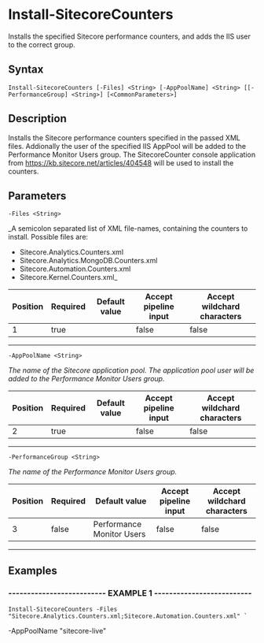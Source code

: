 

# Install-SitecoreCounters

Installs the specified Sitecore performance counters, and adds the IIS user to the
correct group.
## Syntax

    Install-SitecoreCounters [-Files] <String> [-AppPoolName] <String> [[-PerformanceGroup] <String>] [<CommonParameters>]


## Description

Installs the Sitecore performance counters specified in the passed XML files.
Addionally the user of the specified IIS AppPool will be added to the
Performance Monitor Users group.
The SitecoreCounter console application from https://kb.sitecore.net/articles/404548
will be used to install the counters.





## Parameters

    
    -Files <String>
_A semicolon separated list of XML file-names, containing the counters to install.
Possible files are:
- Sitecore.Analytics.Counters.xml
- Sitecore.Analytics.MongoDB.Counters.xml
- Sitecore.Automation.Counters.xml
- Sitecore.Kernel.Counters.xml_

| Position | Required | Default value | Accept pipeline input | Accept wildchard characters |
| -------- | -------- | ------------- | --------------------- | --------------------------- |
| 1 | true |  | false | false |


----

    
    
    -AppPoolName <String>
_The name of the Sitecore application pool. The application pool user will be
added to the _Performance Monitor Users_ group._

| Position | Required | Default value | Accept pipeline input | Accept wildchard characters |
| -------- | -------- | ------------- | --------------------- | --------------------------- |
| 2 | true |  | false | false |


----

    
    
    -PerformanceGroup <String>
_The name of the Performance Monitor Users group._

| Position | Required | Default value | Accept pipeline input | Accept wildchard characters |
| -------- | -------- | ------------- | --------------------- | --------------------------- |
| 3 | false | Performance Monitor Users | false | false |


----

    

## Examples

### -------------------------- EXAMPLE 1 --------------------------
    Install-SitecoreCounters -Files "Sitecore.Analytics.Counters.xml;Sitecore.Automation.Counters.xml" `

-AppPoolName "sitecore-live"





























